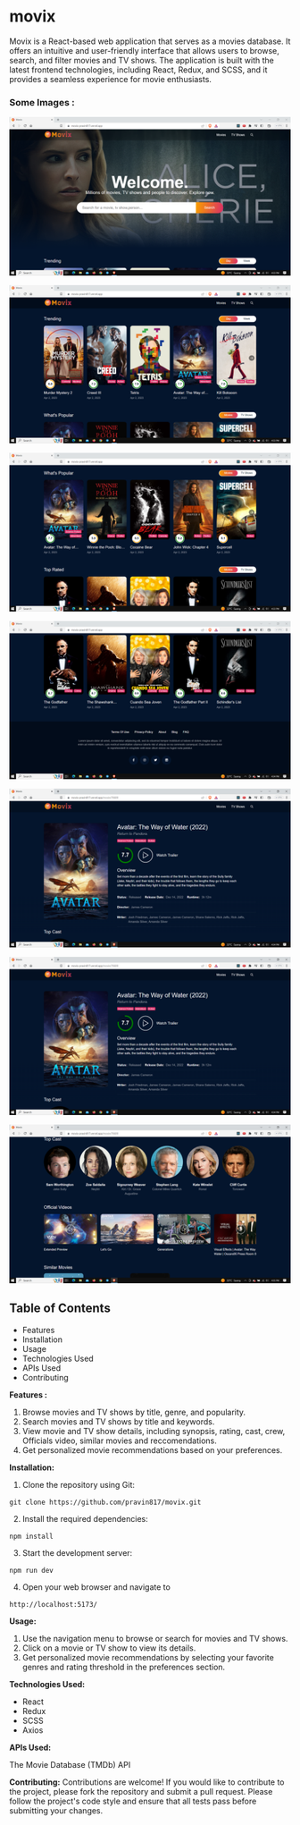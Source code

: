 # movix
Movix is a React-based web application that serves as a movies database. It offers an intuitive and user-friendly interface that allows users to browse, search, and filter movies and TV shows. The application is built with the latest frontend technologies, including React, Redux, and SCSS, and it provides a seamless experience for movie enthusiasts.

### Some Images : 

![](https://github.com/pravin817/movix/blob/master/Images/2.png)

![](https://github.com/pravin817/movix/blob/master/Images/3.png)

![](https://github.com/pravin817/movix/blob/master/Images/4.png)

![](https://github.com/pravin817/movix/blob/master/Images/5.png)

![](https://github.com/pravin817/movix/blob/master/Images/6.png)

![](https://github.com/pravin817/movix/blob/master/Images/7.png)

![](https://github.com/pravin817/movix/blob/master/Images/8.png)

## Table of Contents

* Features
* Installation
* Usage
* Technologies Used
* APIs Used
* Contributing

**Features :** 
1. Browse movies and TV shows by title, genre, and popularity.
2. Search movies and TV shows by title and keywords.
3. View movie and TV show details, including synopsis, rating, cast, crew, Officials video, similar movies and reccomendations.
4. Get personalized movie recommendations based on your preferences.


**Installation:**
1. Clone the repository using Git:
```
git clone https://github.com/pravin817/movix.git
```
2. Install the required dependencies:
```
npm install
```
3. Start the development server:
```
npm run dev
```
4. Open your web browser and navigate to 
```
http://localhost:5173/
```

**Usage:**
1. Use the navigation menu to browse or search for movies and TV shows.
2. Click on a movie or TV show to view its details.
3. Get personalized movie recommendations by selecting your favorite genres and rating threshold in the preferences section.

**Technologies Used:**
+ React
+ Redux
+ SCSS
+ Axios

**APIs Used:**

The Movie Database (TMDb) API

**Contributing:**
Contributions are welcome! If you would like to contribute to the project, please fork the repository and submit a pull request. Please follow the project's code style and ensure that all tests pass before submitting your changes.
